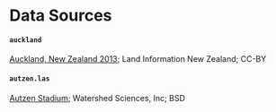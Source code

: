 Data Sources
============

#### `auckland`

[Auckland, New Zealand 2013](https://portal.opentopography.org/datasetMetadata?otCollectionID=OT.062016.2193.1); Land Information New Zealand; CC-BY

#### `autzen.las`

[Autzen Stadium](https://github.com/PDAL/data/tree/master/autzen); Watershed Sciences, Inc; BSD
